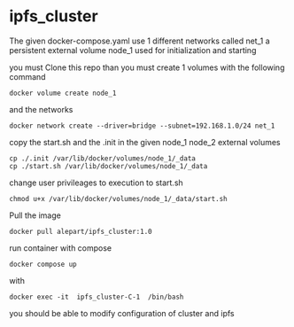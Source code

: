 # ipfs_cluster

The given docker-compose.yaml use 1 different networks called net_1 a persistent external volume node_1 used for initialization and starting

you must Clone this repo than
you must create 1 volumes with the following command

```
docker volume create node_1
```
and the networks
```
docker network create --driver=bridge --subnet=192.168.1.0/24 net_1
```
copy the start.sh and the .init in the given node_1 node_2 external volumes
```
cp ./.init /var/lib/docker/volumes/node_1/_data
cp ./start.sh /var/lib/docker/volumes/node_1/_data
```
change user privileages to execution to start.sh
```
chmod u+x /var/lib/docker/volumes/node_1/_data/start.sh
```

Pull the image
```
docker pull alepart/ipfs_cluster:1.0
```

run container with compose
```
docker compose up
```

with
```
docker exec -it  ipfs_cluster-C-1  /bin/bash
```
you should be able to modify configuration of cluster and ipfs
